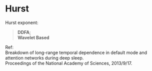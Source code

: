 Hurst
=====

Hurst exponent: <br />
>**DDFA**;         <br />
>**Wavelet Based** <br />
  
  
Ref: <br />
    Breakdown of long-range temporal dependence in default mode and attention networks during deep sleep.  
    Proceedings of the National Academy of Sciences, 2013/9/17.
    
